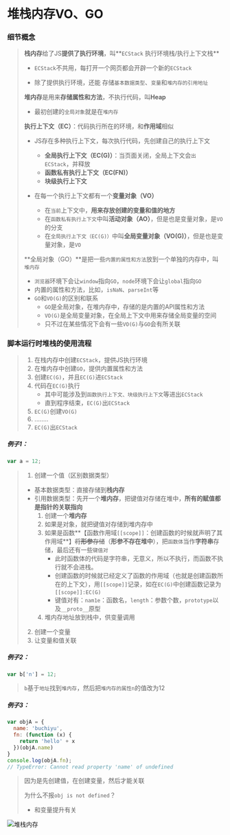 # 堆栈内存VO、GO

### 细节概念

> **栈内存**给了JS**提供了执行环境**，叫**`ECStack` 执行环境栈/执行上下文栈**
>
> + `ECStack`不共用，每打开一个网页都会开辟一个新的`ECStack`
>
> + 除了提供执行环境，还能 存储`基本数据类型`、`变量`和`堆内存的引用地址`
>
> 
>
> **堆内存**是用来**存储属性和方法**，不执行代码，叫**Heap**
>
> + 最初创建的`全局对象`就是在`堆内存`
>
> 
>
> **执行上下文（EC）**：代码执行所在的环境，和**作用域**相似
>
> + JS存在多种执行上下文，每次执行代码，先创建自己的执行上下文
>   + **全局执行上下文（EC(G)）**：当页面关闭，全局上下文会`出ECStack`，并释放
>   + **函数私有执行上下文（EC(FN)）**
>   + **块级执行上下文**
>
> + 在每一个执行上下文都有一个**变量对象（VO）**
>   + 在`当前`上下文中，**用来存放创建的变量和值的地方**
>   + 在`函数私有执行上下文`中叫**活动对象（AO）**，但是也是变量对象，是`VO`的分支
>   + 在`全局执行上下文（EC(G)）`中叫**全局变量对象（VO(G)）**，但是也是变量对象，是`VO`
>
> 
>
> **全局对象（GO）**是把一些`内置的属性和方法`放到一个单独的内存中，叫`堆内存`
>
> + `浏览器`环境下会让`window`指向`GO`，`node`环境下会让`global`指向`GO`
> + 内置的属性和方法，比如，`isNaN`、`parseInt`等
> + `GO`和`VO(G)`的区别和联系
>   + `GO`是全局对象，在堆内存中，存储的是内置的API属性和方法
>   + `VO(G)`是全局变量对象，在全局上下文中用来存储全局变量的空间
>   + 只不过在某些情况下会有一些`VO(G)`与`GO`会有所关联



### 脚本运行时堆栈的使用流程

> 1. 在栈内存中创建`ECStack`，提供JS执行环境
> 2. 在堆内存中创建`GO`，提供内置属性和方法
> 3. 创建`EC(G)`，并且`EC(G)`进`ECStack`
> 4. 代码在`EC(G)`执行
>    + 其中可能涉及到`函数执行上下文、块级执行上下文`等进出`ECStack`
>    + 直到程序结束，`EC(G)`出`ECStack`
> 5. `EC(G)`创建`VO(G)`
> 6. ........
> 7. `EC(G)`出`ECStack`

##### 例子1：

```js
var a = 12;
```

>1. 创建一个值（区别数据类型）
>  + 基本数据类型：直接存储到**栈内存**
>  + 引用数据类型：先开一个**堆内存**，把键值对存储在堆中，**所有的赋值都是指针的关联指向**
>    1. 创建一个**堆内存**
>    2. 如果是对象，就把键值对存储到堆内存中
>    3. 如果是函数**【函数作用域`[[scope]]`：创建函数的时候就声明了其作用域**】~~将**形参**存储~~（**形参不存在堆中**），把`函数体`当作**字符串**存储，最后还有一些`键值对`
>       + 此时函数体的代码是字符串，无意义，所以不执行，而函数不执行就不会进栈。
>       + 创建函数的时候就已经定义了函数的作用域（也就是创建函数所在的上下文），用`[[scope]]`记录，如在`EC(G)`中创建函数记录为`[[scope]]:EC(G)`
>       + 键值对有：`nam1e`：函数名，`length`：参数个数，`prototype`以及`__proto__`原型
>    4. 堆内存地址放到栈中，供变量调用
>2. 创建一个变量
>3. 让变量和值关联



##### 例子2：

```js
var b['n'] = 12;
```

> `b`基于`地址`找到`堆内存`，然后把`堆内存的属性n`的值改为12



##### 例子3：

```js
var objA = {
  name: 'buchiyu',
  fn: (function (x) {
    return 'hello' + x
  })(objA.name)
}
console.log(objA.fn);
// TypeError: Cannot read property 'name' of undefined
```

> 因为是先创建值，在创建变量，然后才能关联
>
> 为什么不报`obj is not defined`？
>
> + 和变量提升有关

![堆栈内存](https://cdn.jsdelivr.net/gh/zangguojun/PicGo/20210530151408.png)

